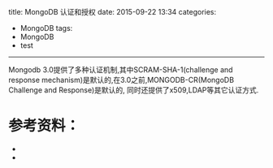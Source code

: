 title: MongoDB 认证和授权
date: 2015-09-22 13:34
categories:
- MongoDB
tags:
- MongoDB
- test
---

Mongodb 3.0提供了多种认证机制,其中SCRAM-SHA-1(challenge and response mechanism)是默认的,在3.0之前,MONGODB-CR(MongoDB Challenge and Response)是默认的,
同时还提供了x509,LDAP等其它认证方式.

# 参考资料：

- [1]: 认证和授权的区别:https://en.wikipedia.org/wiki/Authentication#Authorization
- [2]: http://docs.mongodb.org/master/core/authentication/#security-authentication-mechanisms
